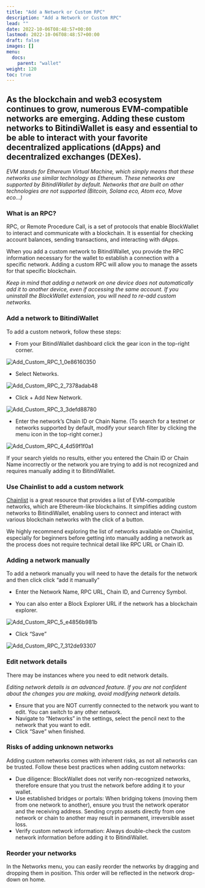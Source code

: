 ```yaml
---
title: "Add a Network or Custom RPC"
description: "Add a Network or Custom RPC"
lead: ""
date: 2022-10-06T08:48:57+00:00
lastmod: 2022-10-06T08:48:57+00:00
draft: false
images: []
menu:
  docs:
    parent: "wallet"
weight: 120
toc: true
---
```


## As the blockchain and web3 ecosystem continues to grow, numerous EVM-compatible networks are emerging. Adding these custom networks to BitindiWallet is easy and essential to be able to interact with your favorite decentralized applications (dApps) and decentralized exchanges (DEXes).

*EVM stands for Ethereum Virtual Machine, which simply means that these networks use similar technology as Ethereum. These networks are supported by BitindiWallet by default. Networks that are built on other technologies are not supported (Bitcoin, Solana eco, Atom eco, Move eco…)*

### What is an RPC?
RPC, or Remote Procedure Call, is a set of protocols that enable BlockWallet to interact and communicate with a blockchain. It is essential for checking account balances, sending transactions, and interacting with dApps.

When you add a custom network to BitindiWallet, you provide the RPC information necessary for the wallet to establish a connection with a specific network. Adding a custom RPC will allow you to manage the assets for that specific blockchain.

*Keep in mind that adding a network on one device does not automatically add it to another device, even if accessing the same account. If you uninstall the BlockWallet extension, you will need to re-add custom networks.*

### Add a network to BitindiWallet

To add a custom network, follow these steps:

- From your BitindiWallet dashboard click the gear icon in the top-right corner.

![Add_Custom_RPC_1_0e86160350](https://github.com/bitindi/docs/assets/119077822/b6a1ffcf-781d-4c47-925c-11e4cf656c4e)

- Select Networks.

![Add_Custom_RPC_2_7378adab48](https://github.com/bitindi/docs/assets/119077822/33c96048-528d-47cc-b457-3768ad6e241d)

- Click + Add New Network.

![Add_Custom_RPC_3_3defd88780](https://github.com/bitindi/docs/assets/119077822/d247a750-cf1d-4c71-944e-d6402578c162)

- Enter the network’s Chain ID or Chain Name. (To search for a testnet or networks supported by default, modify your search filter by clicking the menu icon in the top-right corner.)

![Add_Custom_RPC_4_4d59f1f0a1](https://github.com/bitindi/docs/assets/119077822/b1cd1b48-2ea8-4c3c-b863-6ff4511afa71)

If your search yields no results, either you entered the Chain ID or Chain Name incorrectly or the network you are trying to add is not recognized and requires manually adding it to BitindiWallet.

### Use Chainlist to add a custom network

[Chainlist](https://chainlist.org/) is a great resource that provides a list of EVM-compatible networks, which are Ethereum-like blockchains. It simplifies adding custom networks to BitindiWallet, enabling users to connect and interact with various blockchain networks with the click of a button.

We highly recommend exploring the list of networks available on Chainlist, especially for beginners before getting into manually adding a network as the process does not require technical detail like RPC URL or Chain ID.

### Adding a network manually

To add a network manually you will need to have the details for the network and then click click “add it manually”

- Enter the Network Name, RPC URL, Chain ID, and Currency Symbol.
 
- You can also enter a Block Explorer URL if the network has a blockchain explorer.

![Add_Custom_RPC_5_e4856b981b](https://github.com/bitindi/docs/assets/119077822/9bacb0d8-af7a-4656-82da-3b122d93a8ec)

- Click “Save”

![Add_Custom_RPC_7_312de93307](https://github.com/bitindi/docs/assets/119077822/dc0566c4-49c7-4810-beed-8449f37098bc)

### Edit network details

There may be instances where you need to edit network details.

*Editing network details is an advanced feature. If you are not confident about the changes you are making, avoid modifying network details.*

- Ensure that you are NOT currently connected to the network you want to edit. You can switch to any other network.
- Navigate to “Networks” in the settings, select the pencil next to the network that you want to edit.
- Click “Save” when finished.

### Risks of adding unknown networks

Adding custom networks comes with inherent risks, as not all networks can be trusted. Follow these best practices when adding custom networks:

- Due diligence: BlockWallet does not verify non-recognized networks, therefore ensure that you trust the network before adding it to your wallet.
- Use established bridges or portals: When bridging tokens (moving them from one network to another), ensure you trust the network operator and the receiving address. Sending crypto assets directly from one network or chain to another may result in permanent, irreversible asset loss.
- Verify custom network information: Always double-check the custom network information before adding it to BitindiWallet.

### Reorder your networks

In the Networks menu, you can easily reorder the networks by dragging and dropping them in position. This order will be reflected in the network drop-down on home.








